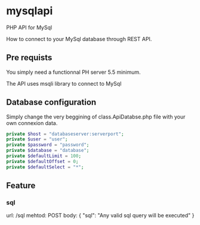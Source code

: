 # mysqlapi
PHP API for MySql

How to connect to your MySql database through REST API.

## Pre requists ##

You simply need a functionnal PH server 5.5 minimum.

The API uses msqli library to connect to MySql

## Database configuration

Simply change the very beggining of class.ApiDatabse.php file with your own connexion data.

```php
private $host = "databaseserver:serverport";
private $user = "user";
private $password = "password";
private $database = "database";
private $defaultLimit = 100;
private $defaultOffset = 0;
private $defaultSelect = "*";
```
## Feature

### sql

url: /sql
mehtod: POST
body: 
{
  "sql": "Any valid sql query will be executed"
}

